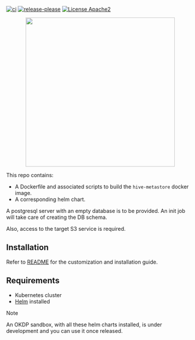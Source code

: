 [![ci](https://github.com/okdp/hive-metastore/actions/workflows/ci.yml/badge.svg)](https://github.com/okdp/hive-metastore/actions/workflows/ci.yml)
[![release-please](https://github.com/okdp/hive-metastore/actions/workflows/release-please.yml/badge.svg)](https://github.com/okdp/hive-metastore/actions/workflows/release-please.yml)
[![License Apache2](https://img.shields.io/badge/License-Apache%202.0-blue.svg)](http://www.apache.org/licenses/LICENSE-2.0)

<p align="center">
    <img width="400px" height=auto src="https://okdp.io/logos/okdp-inverted.png" />
</p>

This repo contains:

- A Dockerfile and associated scripts to build the `hive-metastore` docker image.
- A corresponding helm chart.

A postgresql server with an empty database is to be provided. An init job will take care of creating the DB schema.

Also, access to the target S3 service is required.

## Installation

Refer to [README](helm/hive-metastore/README.md) for the customization and installation guide.

## Requirements

- Kubernetes cluster
- [Helm](https://helm.sh/) installed

> [!NOTE]
> An OKDP sandbox, with all these helm charts installed, is under development and you can use it once released.
> 
